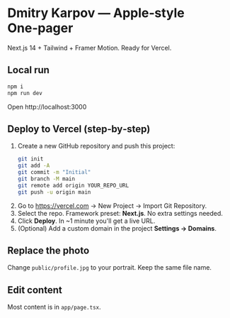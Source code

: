
# Dmitry Karpov — Apple‑style One‑pager

Next.js 14 + Tailwind + Framer Motion. Ready for Vercel.

## Local run
```bash
npm i
npm run dev
```
Open http://localhost:3000

## Deploy to Vercel (step‑by‑step)
1. Create a new GitHub repository and push this project:
   ```bash
   git init
   git add -A
   git commit -m "Initial"
   git branch -M main
   git remote add origin YOUR_REPO_URL
   git push -u origin main
   ```
2. Go to https://vercel.com → New Project → Import Git Repository.
3. Select the repo. Framework preset: **Next.js**. No extra settings needed.
4. Click **Deploy**. In ~1 minute you'll get a live URL.
5. (Optional) Add a custom domain in the project **Settings → Domains**.

## Replace the photo
Change `public/profile.jpg` to your portrait. Keep the same file name.

## Edit content
Most content is in `app/page.tsx`.

